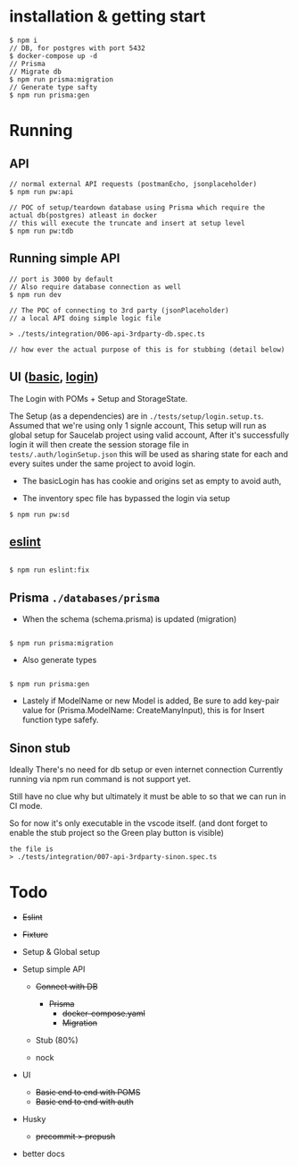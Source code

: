 # installation & getting start

```
$ npm i
// DB, for postgres with port 5432
$ docker-compose up -d
// Prisma
// Migrate db
$ npm run prisma:migration
// Generate type safty
$ npm run prisma:gen

```

# Running

## API

```
// normal external API requests (postmanEcho, jsonplaceholder)
$ npm run pw:api

// POC of setup/teardown database using Prisma which require the actual db(postgres) atleast in docker
// this will execute the truncate and insert at setup level
$ npm run pw:tdb
```

## Running simple API

```
// port is 3000 by default
// Also require database connection as well
$ npm run dev

// The POC of connecting to 3rd party (jsonPlaceholder)
// a local API doing simple logic file

> ./tests/integration/006-api-3rdparty-db.spec.ts

// how ever the actual purpose of this is for stubbing (detail below)

```

## UI ([basic](https://todomvc.com/examples/react/dist/), [login](https://www.saucedemo.com/))

The Login with POMs + Setup and StorageState.

The Setup (as a dependencies) are in `./tests/setup/login.setup.ts`. Assumed that we're using only 1 signle account, This setup will run as global setup for Saucelab project using valid account, After it's successfully login it will then create the session storage file in `tests/.auth/loginSetup.json` this will be used as sharing state for each and every suites under the same project to avoid login.

- The basicLogin has has cookie and origins set as empty to avoid auth,

- The inventory spec file has bypassed the login via setup

```
$ npm run pw:sd

```

## [eslint](https://www.npmjs.com/package/eslint-plugin-playwright)

```

$ npm run eslint:fix

```

## Prisma `./databases/prisma`

- When the schema (schema.prisma) is updated (migration)

```

$ npm run prisma:migration

```

- Also generate types

```

$ npm run prisma:gen

```

- Lastely if ModelName or new Model is added, Be sure to add key-pair value for (Prisma.ModelName: <Model>CreateManyInput), this is for Insert function type safefy.

## Sinon stub

Ideally There's no need for db setup or even internet connection
Currently running via npm run command is not support yet.

Still have no clue why but ultimately it must be able to so that we can run in CI mode.

So for now it's only executable in the vscode itself. (and dont forget to enable the stub project so the Green play button is visible)

```
the file is
> ./tests/integration/007-api-3rdparty-sinon.spec.ts
```

# Todo

- ~~Eslint~~
- ~~Fixture~~
- Setup & Global setup
- Setup simple API

  - ~~Connect with DB~~

    - ~~Prisma~~
      - ~~docker-compose.yaml~~
      - ~~Migration~~

  - Stub (80%)
  - nock

- UI

  - ~~Basic end to end with POMS~~
  - ~~Basic end to end with auth~~

- Husky

  - ~~precommit > prepush~~

- better docs
